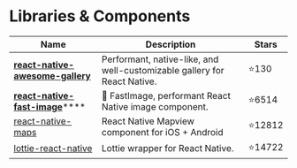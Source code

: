 # Libraries & Components

| Name                                                                                                  | Description                                                              | Stars  |
| ----------------------------------------------------------------------------------------------------- | ------------------------------------------------------------------------ | ------ |
| ****[**react-native-awesome-gallery**](https://github.com/Flair-Dev/react-native-awesome-gallery)**** | Performant, native-like, and well-customizable gallery for React Native. | ⭐130   |
| [**react-native-fast-image**](https://github.com/DylanVann/react-native-fast-image)****               | 🚩 FastImage, performant React Native image component.                   | ⭐6514  |
| [react-native-maps](https://github.com/react-native-maps/react-native-maps)                           | React Native Mapview component for iOS + Android                         | ⭐12812 |
| [lottie-react-native](https://github.com/lottie-react-native/lottie-react-native)                     | Lottie wrapper for React Native.                                         | ⭐14722 |
